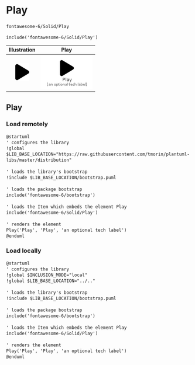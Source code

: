 # Play


```text
fontawesome-6/Solid/Play
```

```text
include('fontawesome-6/Solid/Play')
```



| Illustration | Play |
| :---: | :---: |
| ![illustration for Illustration](../../fontawesome-6/Solid/Play.png) | ![illustration for Play](../../fontawesome-6/Solid/Play.Local.png) |




## Play

### Load remotely
```plantuml
@startuml
' configures the library
!global $LIB_BASE_LOCATION="https://raw.githubusercontent.com/tmorin/plantuml-libs/master/distribution"

' loads the library's bootstrap
!include $LIB_BASE_LOCATION/bootstrap.puml

' loads the package bootstrap
include('fontawesome-6/bootstrap')

' loads the Item which embeds the element Play
include('fontawesome-6/Solid/Play')

' renders the element
Play('Play', 'Play', 'an optional tech label')
@enduml
```

### Load locally
```plantuml
@startuml
' configures the library
!global $INCLUSION_MODE="local"
!global $LIB_BASE_LOCATION="../.."

' loads the library's bootstrap
!include $LIB_BASE_LOCATION/bootstrap.puml

' loads the package bootstrap
include('fontawesome-6/bootstrap')

' loads the Item which embeds the element Play
include('fontawesome-6/Solid/Play')

' renders the element
Play('Play', 'Play', 'an optional tech label')
@enduml
```

